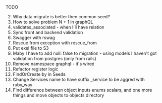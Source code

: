 TODO

2) Why data migrate is better then common seed?
3) How to solve problem N + 1 in graphQL
4) validates_associated - when I'll have relation
5) Sync front and backend validation
6) Swagger with rswag
7) Rescue from exception with rescue_from
8) Put exel file to S3
9) Maby I have to add null: false to migration - using models I haven't got validation from postgres (only from rails)
10) Remove namespace graphql - it's wired
11) Refactor register logic
12) FindOrCreate by in Seeds
13) Change Services name to have suffix _service to be aggred with ruby_way
14) Find difference between object inputs enums scalars, and one more things and move objects to objects directory